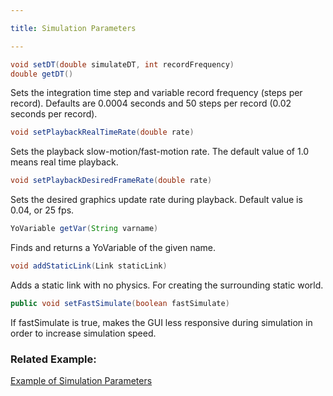 ```yaml
---

title: Simulation Parameters

---
```


```java
void setDT(double simulateDT, int recordFrequency) 
double getDT()
```
Sets the integration time step and variable record frequency (steps per record). 
Defaults are 0.0004 seconds and 50 steps per record (0.02 seconds per record).

```java
void setPlaybackRealTimeRate(double rate)
```
Sets the playback slow-motion/fast-motion rate. The default value of 1.0 means real time playback.

```java
void setPlaybackDesiredFrameRate(double rate)
```
Sets the desired graphics update rate during playback. Default value is 0.04, or 25 fps.

```java
YoVariable getVar(String varname)
```
Finds and returns a YoVariable of the given name.

```java
void addStaticLink(Link staticLink)
```
Adds a static link with no physics. For creating the surrounding static world.

```java
public void setFastSimulate(boolean fastSimulate)
```
If fastSimulate is true, makes the GUI less responsive during simulation in order to increase simulation speed.

### Related Example:

[Example of Simulation Parameters](https://ihmcroboticsdocs.github.io/simulation-construction-set/docs/02-creating-a-new-simulation.html)
